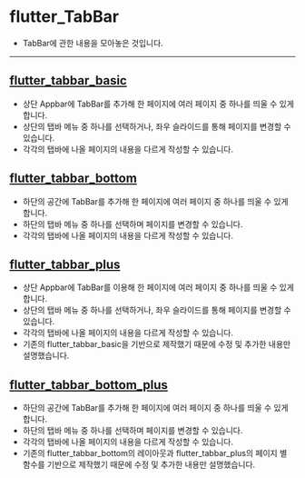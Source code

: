 # flutter_TabBar

- TabBar에 관한 내용을 모아놓은 것입니다.

-----------------------

## [flutter_tabbar_basic](https://github.com/OOGEE/Flutter/tree/master/flutter_TabBar/flutter_tabbar_basic)

- 상단 Appbar에 TabBar를 추가해 한 페이지에 여러 페이지 중 하나를 띄울 수 있게 합니다.
- 상단의 탭바 메뉴 중 하나를 선택하거나, 좌우 슬라이드를 통해 페이지를 변경할 수 있습니다.
- 각각의 탭바에 나올 페이지의 내용을 다르게 작성할 수 있습니다.

## [flutter_tabbar_bottom](https://github.com/OOGEE/Flutter/tree/master/flutter_TabBar/flutter_tabbar_bottom)

- 하단의 공간에 TabBar를 추가해 한 페이지에 여러 페이지 중 하나를 띄울 수 있게 합니다.
- 하단의 탭바 메뉴 중 하나를 선택하며 페이지를 변경할 수 있습니다.
- 각각의 탭바에 나올 페이지의 내용을 다르게 작성할 수 있습니다.

## [flutter_tabbar_plus](https://github.com/OOGEE/Flutter/tree/master/flutter_TabBar/flutter_tabbar_plus)

- 상단 Appbar에 TabBar를 이용해 한 페이지에 여러 페이지 중 하나를 띄울 수 있게 합니다.
- 상단의 탭바 메뉴 중 하나를 선택하거나, 좌우 슬라이드를 통해 페이지를 변경할 수 있습니다.
- 각각의 탭바에 나올 페이지의 내용을 다르게 작성할 수 있습니다.
- 기존의 flutter_tabbar_basic을 기반으로 제작했기 때문에 수정 및 추가한 내용만 설명했습니다.

## [flutter_tabbar_bottom_plus](https://github.com/OOGEE/Flutter/tree/master/flutter_TabBar/flutter_tabbar_bottom_plus)

- 하단의 공간에 TabBar를 추가해 한 페이지에 여러 페이지 중 하나를 띄울 수 있게 합니다.
- 하단의 탭바 메뉴 중 하나를 선택하며 페이지를 변경할 수 있습니다.
- 각각의 탭바에 나올 페이지의 내용을 다르게 작성할 수 있습니다.
- 기존의 flutter_tabbar_bottom의 레이아웃과 flutter_tabbar_plus의 페이지 별 함수를 기반으로 제작했기 때문에 수정 및 추가한 내용만 설명했습니다.